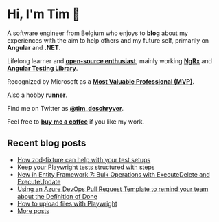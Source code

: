 # Hi, I'm Tim 👋

A software engineer from Belgium who enjoys to **[blog](https://timdeschryver.dev/blog)** about
my experiences with the aim to help others and my future self, primarily on
**Angular** and **.NET**.

Lifelong learner and **[open-source enthusiast](https://github.com/timdeschryver)**, mainly working **[NgRx](https://ngrx.io/)** and **[Angular Testing Library](https://testing-library.com/docs/angular-testing-library/)**.

Recognized by Microsoft as a **[Most Valuable Professional (MVP)](https://mvp.microsoft.com/en-us/PublicProfile/5004452?fullName=Tim%20Deschryver)**.

Also a hobby **runner**.

Find me on Twitter as **[@tim_deschryver](https://timdeschryver.dev/twitter)**.

Feel free to **[buy me a coffee](https://ko-fi.com/timdeschryver)** if you like my work.

<!-- prettier-ignore-start -->
<!-- BLOG:START -->

## Recent blog posts

- [How zod-fixture can help with your test setups](https://timdeschryver.dev/blog/how-zod-fixture-can-help-with-your-test-setups)
- [Keep your Playwright tests structured with steps](https://timdeschryver.dev/blog/keep-your-playwright-tests-structured-with-steps)
- [New in Entity Framework 7: Bulk Operations with ExecuteDelete and ExecuteUpdate](https://timdeschryver.dev/blog/new-in-entity-framework-7-bulk-operations-with-executedelete-and-executeupdate)
- [Using an Azure DevOps Pull Request Template to remind your team about the Definition of Done](https://timdeschryver.dev/blog/using-an-azure-devops-pull-request-template-to-remind-your-team-about-the-definition-of-done)
- [How to upload files with Playwright](https://timdeschryver.dev/blog/how-to-upload-files-with-playwright)
- [More posts](https://timdeschryver.dev/blog)

<!-- BLOG:END -->
<!-- prettier-ignore-end -->
